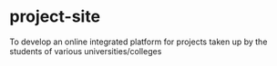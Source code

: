 # project-site
To develop an online integrated platform for projects taken up by the students of various universities/colleges
